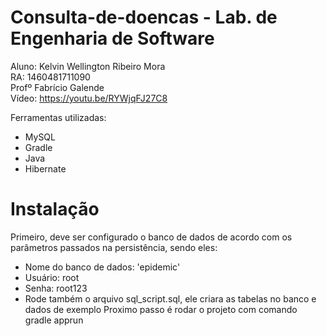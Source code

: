 # Consulta-de-doencas - Lab. de Engenharia de Software

Aluno: Kelvin Wellington Ribeiro Mora<br>
RA: 1460481711090 <br>
Profº Fabrício Galende<br>
Vídeo: https://youtu.be/RYWjqFJ27C8 <br>

Ferramentas utilizadas:
  - MySQL
  - Gradle
  - Java
  - Hibernate

# Instalação
Primeiro, deve ser configurado o banco de dados de acordo com os parâmetros passados na persistência, sendo eles:
- Nome do banco de dados: 'epidemic'
- Usuário: root
- Senha: root123
- Rode também o arquivo sql_script.sql, ele criara as tabelas no banco e dados de exemplo
Proximo passo é rodar o projeto com comando gradle apprun

